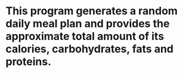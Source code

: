 # This program generates a random daily meal plan and provides the approximate total amount of its calories, carbohydrates, fats and proteins.
